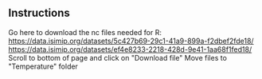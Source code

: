 ## Instructions


Go here to download the nc files needed for R: 
https://data.isimip.org/datasets/5c427b69-29c1-41a9-899a-f2dbef2fde18/
https://data.isimip.org/datasets/ef4e8233-2218-428d-9e41-1aa68f1fed18/
Scroll to bottom of page and click on "Download file"
Move files to "Temperature" folder